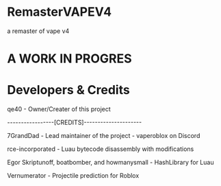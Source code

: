 # RemasterVAPEV4
a remaster of vape v4

# A WORK IN PROGRES

# Developers & Credits
qe40 - Owner/Creater of this project


-----------------[CREDITS]---------------------

7GrandDad - Lead maintainer of the project - vaperoblox on Discord


rce-incorporated - Luau bytecode disassembly with modifications


Egor Skriptunoff, boatbomber, and howmanysmall - HashLibrary for Luau


Vernumerator - Projectile prediction for Roblox
